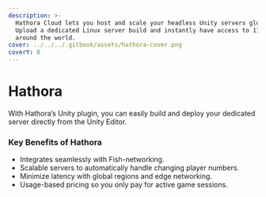 ```yaml
---
description: >-
  Hathora Cloud lets you host and scale your headless Unity servers globally.
  Upload a dedicated Linux server build and instantly have access to 11+ regions
  around the world.
cover: ../../../.gitbook/assets/hathora-cover.png
coverY: 0
---
```


# Hathora

With Hathora’s Unity plugin, you can easily build and deploy your dedicated server directly from the Unity Editor.

### Key Benefits of Hathora

* Integrates seamlessly with Fish-networking.
* Scalable servers to automatically handle changing player numbers.
* Minimize latency with global regions and edge networking.
* Usage-based pricing so you only pay for active game sessions.

